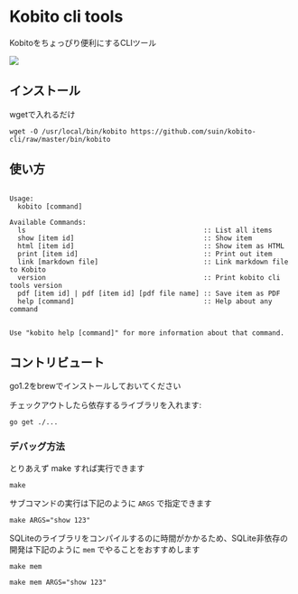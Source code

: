 # Kobito cli tools

Kobitoをちょっぴり便利にするCLIツール

![](https://raw2.github.com/suin/kobito-cli/master/image.png)

## インストール

wgetで入れるだけ

```
wget -O /usr/local/bin/kobito https://github.com/suin/kobito-cli/raw/master/bin/kobito
```


## 使い方

<usage>

```

Usage: 
  kobito [command]

Available Commands: 
  ls                                            :: List all items
  show [item id]                                :: Show item
  html [item id]                                :: Show item as HTML
  print [item id]                               :: Print out item
  link [markdown file]                          :: Link markdown file to Kobito
  version                                       :: Print kobito cli tools version
  pdf [item id] | pdf [item id] [pdf file name] :: Save item as PDF
  help [command]                                :: Help about any command


Use "kobito help [command]" for more information about that command.
```

</usage>


## コントリビュート

go1.2をbrewでインストールしておいてください

チェックアウトしたら依存するライブラリを入れます:

```
go get ./...
```

### デバッグ方法

とりあえず make すれば実行できます

```
make
```

サブコマンドの実行は下記のように `ARGS` で指定できます

```
make ARGS="show 123"
```

SQLiteのライブラリをコンパイルするのに時間がかかるため、SQLite非依存の開発は下記のように `mem` でやることをおすすめします

```
make mem

make mem ARGS="show 123"
```
